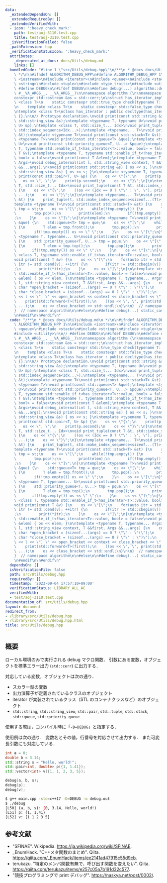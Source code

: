 ```yaml
---
data:
  _extendedDependsOn: []
  _extendedRequiredBy: []
  _extendedVerifiedWith:
  - icon: ':heavy_check_mark:'
    path: test/aoj-3110.test.cpp
    title: test/aoj-3110.test.cpp
  _isVerificationFailed: false
  _pathExtension: hpp
  _verificationStatusIcon: ':heavy_check_mark:'
  attributes:
    _deprecated_at_docs: docs/Utils/debug.md
    links: []
  bundledCode: "#line 1 \"src/Utils/debug.hpp\"\n/**\n * @docs docs/Utils/debug.md\n\
    \ */\n\n#ifndef ALGORITHM_DEBUG_HPP\n#define ALGORITHM_DEBUG_HPP 1\n\n#include\
    \ <iostream>\n#include <iterator>\n#include <queue>\n#include <stack>\n#include\
    \ <string>\n#include <tuple>\n#include <type_traits>\n#include <utility>\n\n//\
    \ #define DEBUG\n\n#ifdef DEBUG\n\n#define debug(...) algorithm::debug::debug_internal(__LINE__,\
    \ #__VA_ARGS__, __VA_ARGS__)\n\nnamespace algorithm {\n\nnamespace debug {\n\n\
    constexpr std::ostream &os = std::cerr;\n\nstruct has_iterator_impl {\n    template\
    \ <class T>\n    static constexpr std::true_type check(typename T::iterator *);\n\
    \n    template <class T>\n    static constexpr std::false_type check(...);\n};\n\
    \ntemplate <class T>\nclass has_iterator : public decltype(has_iterator_impl::check<T>(nullptr))\
    \ {};\n\n// Prototype declaration.\nvoid print(const std::string &s);\nvoid print(const\
    \ std::string_view &s);\ntemplate <typename T, typename U>\nvoid print(const std::pair<T,\
    \ U> &p);\ntemplate <class T, std::size_t... Idx>\nvoid print_tuple(const T &t,\
    \ std::index_sequence<Idx...>);\ntemplate <typename... T>\nvoid print(const std::tuple<T...>\
    \ &t);\ntemplate <typename T>\nvoid print(const std::stack<T> &st);\ntemplate\
    \ <typename T>\nvoid print(const std::queue<T> &que);\ntemplate <typename T, typename...\
    \ U>\nvoid print(const std::priority_queue<T, U...> &pque);\ntemplate <typename\
    \ T, typename std::enable_if_t<has_iterator<T>::value, bool> = false>\nvoid print(const\
    \ T &v);\ntemplate <typename T, typename std::enable_if_t<!has_iterator<T>::value,\
    \ bool> = false>\nvoid print(const T &elem);\ntemplate <typename T, typename...\
    \ Args>\nvoid debug_internal(int l, std::string_view context, T &&first, Args\
    \ &&...args);\n\nvoid print(const std::string &s) { os << s; }\n\nvoid print(const\
    \ std::string_view &s) { os << s; }\n\ntemplate <typename T, typename U>\nvoid\
    \ print(const std::pair<T, U> &p) {\n    os << \"{\";\n    print(p.first);\n \
    \   os << \", \";\n    print(p.second);\n    os << \"}\";\n}\n\ntemplate <class\
    \ T, std::size_t... Idx>\nvoid print_tuple(const T &t, std::index_sequence<Idx...>)\
    \ {\n    os << \"{\";\n    ((os << (Idx == 0 ? \"\" : \", \"), print(std::get<Idx>(t))),\
    \ ...);\n    os << \"}\";\n}\n\ntemplate <typename... T>\nvoid print(const std::tuple<T...>\
    \ &t) {\n    print_tuple(t, std::make_index_sequence<sizeof...(T)>());\n}\n\n\
    template <typename T>\nvoid print(const std::stack<T> &st) {\n    std::stack<T>\
    \ tmp = st;\n    os << \"[\";\n    while(!tmp.empty()) {\n        T elem = tmp.top();\n\
    \        tmp.pop();\n        print(elem);\n        if(!tmp.empty()) os << \" \"\
    ;\n    }\n    os << \"]\";\n}\n\ntemplate <typename T>\nvoid print(const std::queue<T>\
    \ &que) {\n    std::queue<T> tmp = que;\n    os << \"[\";\n    while(!tmp.empty())\
    \ {\n        T elem = tmp.front();\n        tmp.pop();\n        print(elem);\n\
    \        if(!tmp.empty()) os << \" \";\n    }\n    os << \"]\";\n}\n\ntemplate\
    \ <typename T, typename... U>\nvoid print(const std::priority_queue<T, U...> &pque)\
    \ {\n    std::priority_queue<T, U...> tmp = pque;\n    os << \"[\";\n    while(!tmp.empty())\
    \ {\n        T elem = tmp.top();\n        tmp.pop();\n        print(elem);\n \
    \       if(!tmp.empty()) os << \" \";\n    }\n    os << \"]\";\n}\n\ntemplate\
    \ <class T, typename std::enable_if_t<has_iterator<T>::value, bool> = false>\n\
    void print(const T &v) {\n    os << \"[\";\n    for(auto itr = std::cbegin(v);\
    \ itr != std::cend(v); ++itr) {\n        if(itr != std::cbegin(v)) os << \" \"\
    ;\n        print(*itr);\n    }\n    os << \"]\";\n}\n\ntemplate <typename T, typename\
    \ std::enable_if_t<!has_iterator<T>::value, bool> = false>\nvoid print(const T\
    \ &elem) { os << elem; }\n\ntemplate <typename T, typename... Args>\nvoid debug_internal(int\
    \ l, std::string_view context, T &&first, Args &&...args) {\n    constexpr const\
    \ char *open_bracket = (sizeof...(args) == 0 ? \"\" : \"(\");\n    constexpr const\
    \ char *close_bracket = (sizeof...(args) == 0 ? \"\" : \")\");\n    os << \"[L\"\
    \ << l << \"] \" << open_bracket << context << close_bracket << \": \" << open_bracket;\n\
    \    print(std::forward<T>(first));\n    ((os << \", \", print(std::forward<Args>(args))),\
    \ ...);\n    os << close_bracket << std::endl;\n}\n\n}  // namespace debug\n\n\
    }  // namespace algorithm\n\n#else\n\n#define debug(...) static_cast<void>(0)\n\
    \n#endif\n\n#endif\n"
  code: "/**\n * @docs docs/Utils/debug.md\n */\n\n#ifndef ALGORITHM_DEBUG_HPP\n#define\
    \ ALGORITHM_DEBUG_HPP 1\n\n#include <iostream>\n#include <iterator>\n#include\
    \ <queue>\n#include <stack>\n#include <string>\n#include <tuple>\n#include <type_traits>\n\
    #include <utility>\n\n// #define DEBUG\n\n#ifdef DEBUG\n\n#define debug(...) algorithm::debug::debug_internal(__LINE__,\
    \ #__VA_ARGS__, __VA_ARGS__)\n\nnamespace algorithm {\n\nnamespace debug {\n\n\
    constexpr std::ostream &os = std::cerr;\n\nstruct has_iterator_impl {\n    template\
    \ <class T>\n    static constexpr std::true_type check(typename T::iterator *);\n\
    \n    template <class T>\n    static constexpr std::false_type check(...);\n};\n\
    \ntemplate <class T>\nclass has_iterator : public decltype(has_iterator_impl::check<T>(nullptr))\
    \ {};\n\n// Prototype declaration.\nvoid print(const std::string &s);\nvoid print(const\
    \ std::string_view &s);\ntemplate <typename T, typename U>\nvoid print(const std::pair<T,\
    \ U> &p);\ntemplate <class T, std::size_t... Idx>\nvoid print_tuple(const T &t,\
    \ std::index_sequence<Idx...>);\ntemplate <typename... T>\nvoid print(const std::tuple<T...>\
    \ &t);\ntemplate <typename T>\nvoid print(const std::stack<T> &st);\ntemplate\
    \ <typename T>\nvoid print(const std::queue<T> &que);\ntemplate <typename T, typename...\
    \ U>\nvoid print(const std::priority_queue<T, U...> &pque);\ntemplate <typename\
    \ T, typename std::enable_if_t<has_iterator<T>::value, bool> = false>\nvoid print(const\
    \ T &v);\ntemplate <typename T, typename std::enable_if_t<!has_iterator<T>::value,\
    \ bool> = false>\nvoid print(const T &elem);\ntemplate <typename T, typename...\
    \ Args>\nvoid debug_internal(int l, std::string_view context, T &&first, Args\
    \ &&...args);\n\nvoid print(const std::string &s) { os << s; }\n\nvoid print(const\
    \ std::string_view &s) { os << s; }\n\ntemplate <typename T, typename U>\nvoid\
    \ print(const std::pair<T, U> &p) {\n    os << \"{\";\n    print(p.first);\n \
    \   os << \", \";\n    print(p.second);\n    os << \"}\";\n}\n\ntemplate <class\
    \ T, std::size_t... Idx>\nvoid print_tuple(const T &t, std::index_sequence<Idx...>)\
    \ {\n    os << \"{\";\n    ((os << (Idx == 0 ? \"\" : \", \"), print(std::get<Idx>(t))),\
    \ ...);\n    os << \"}\";\n}\n\ntemplate <typename... T>\nvoid print(const std::tuple<T...>\
    \ &t) {\n    print_tuple(t, std::make_index_sequence<sizeof...(T)>());\n}\n\n\
    template <typename T>\nvoid print(const std::stack<T> &st) {\n    std::stack<T>\
    \ tmp = st;\n    os << \"[\";\n    while(!tmp.empty()) {\n        T elem = tmp.top();\n\
    \        tmp.pop();\n        print(elem);\n        if(!tmp.empty()) os << \" \"\
    ;\n    }\n    os << \"]\";\n}\n\ntemplate <typename T>\nvoid print(const std::queue<T>\
    \ &que) {\n    std::queue<T> tmp = que;\n    os << \"[\";\n    while(!tmp.empty())\
    \ {\n        T elem = tmp.front();\n        tmp.pop();\n        print(elem);\n\
    \        if(!tmp.empty()) os << \" \";\n    }\n    os << \"]\";\n}\n\ntemplate\
    \ <typename T, typename... U>\nvoid print(const std::priority_queue<T, U...> &pque)\
    \ {\n    std::priority_queue<T, U...> tmp = pque;\n    os << \"[\";\n    while(!tmp.empty())\
    \ {\n        T elem = tmp.top();\n        tmp.pop();\n        print(elem);\n \
    \       if(!tmp.empty()) os << \" \";\n    }\n    os << \"]\";\n}\n\ntemplate\
    \ <class T, typename std::enable_if_t<has_iterator<T>::value, bool> = false>\n\
    void print(const T &v) {\n    os << \"[\";\n    for(auto itr = std::cbegin(v);\
    \ itr != std::cend(v); ++itr) {\n        if(itr != std::cbegin(v)) os << \" \"\
    ;\n        print(*itr);\n    }\n    os << \"]\";\n}\n\ntemplate <typename T, typename\
    \ std::enable_if_t<!has_iterator<T>::value, bool> = false>\nvoid print(const T\
    \ &elem) { os << elem; }\n\ntemplate <typename T, typename... Args>\nvoid debug_internal(int\
    \ l, std::string_view context, T &&first, Args &&...args) {\n    constexpr const\
    \ char *open_bracket = (sizeof...(args) == 0 ? \"\" : \"(\");\n    constexpr const\
    \ char *close_bracket = (sizeof...(args) == 0 ? \"\" : \")\");\n    os << \"[L\"\
    \ << l << \"] \" << open_bracket << context << close_bracket << \": \" << open_bracket;\n\
    \    print(std::forward<T>(first));\n    ((os << \", \", print(std::forward<Args>(args))),\
    \ ...);\n    os << close_bracket << std::endl;\n}\n\n}  // namespace debug\n\n\
    }  // namespace algorithm\n\n#else\n\n#define debug(...) static_cast<void>(0)\n\
    \n#endif\n\n#endif\n"
  dependsOn: []
  isVerificationFile: false
  path: src/Utils/debug.hpp
  requiredBy: []
  timestamp: '2023-09-04 17:57:10+09:00'
  verificationStatus: LIBRARY_ALL_AC
  verifiedWith:
  - test/aoj-3110.test.cpp
documentation_of: src/Utils/debug.hpp
layout: document
redirect_from:
- /library/src/Utils/debug.hpp
- /library/src/Utils/debug.hpp.html
title: src/Utils/debug.hpp
---
```

## 概要

ローカル環境のみで実行される debug マクロ関数．
引数にある変数，オブジェクトを標準エラー出力 (`std::cerr`) に出力する．

対応している変数，オブジェクトは次の通り．

- スカラー型の変数
- 出力演算子が定義されているクラスのオブジェクト
- iterator が実装されているクラス（STL のコンテナクラスなど）のオブジェクト
- `std::string`, `std::string_view`, `std::pair`, `std::tuple`, `std::stack`, `std::queue`, `std::priority_queue`

使用する際は，コンパイル時に「`-D=DEBUG`」と指定する．

使用例は次の通り．
変数名とその値，行番号を対応させて出力する．
また可変長引数にも対応している．

```main.cpp
int a = 0;
double b = 3.14;
std::string s = "Hello, world!";
std::pair<int, double> p({1, 1.41});
std::vector<int> v({1, 1, 2, 3, 5});

debug(a, b, s);
debug(p);
debug(v);
`````

```bash
$ g++ main.cpp -std=c++17 -D=DEBUG -o debug.out
$ ./debug
[L50] (a, b, s): (0, 3.14, Hello, world!)
[L51] p: {1, 1.41}
[L52] v: [1 1 2 3 5]
``````


## 参考文献

- "SFINAE". Wikipedia. <https://ja.wikipedia.org/wiki/SFINAE>.
- _EnumHack. "C++メタ関数のまとめ". Qiita. <https://qiita.com/_EnumHack/items/ee2141ad47915c55d9cb>.
- terukazu. "特定のメンバ関数有無で、呼び出す関数を変えたい". Qiita. <https://qiita.com/terukazu/items/e257c05a7b191d32c577>.
- "競技プログラミングで print デバッグ". <https://naskya.net/post/0002/>.
